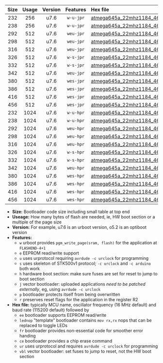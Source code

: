 |Size|Usage|Version|Features|Hex file|
|:-:|:-:|:-:|:-:|:--|
|232|256|u7.6|`w-u-jpr`|[atmega645a_22mhz1184_460800bps_ur_vbl.hex](https://raw.githubusercontent.com/stefanrueger/urboot/main/atmega645a_22mhz1184_460800bps_ur_vbl.hex)|
|238|256|u7.6|`w-u-jpr`|[atmega645a_22mhz1184_460800bps_lednop_ur_vbl.hex](https://raw.githubusercontent.com/stefanrueger/urboot/main/atmega645a_22mhz1184_460800bps_lednop_ur_vbl.hex)|
|292|512|u7.6|`weu-jpr`|[atmega645a_22mhz1184_460800bps_ee_ur_vbl.hex](https://raw.githubusercontent.com/stefanrueger/urboot/main/atmega645a_22mhz1184_460800bps_ee_ur_vbl.hex)|
|298|512|u7.6|`weu-jpr`|[atmega645a_22mhz1184_460800bps_ee_lednop_ur_vbl.hex](https://raw.githubusercontent.com/stefanrueger/urboot/main/atmega645a_22mhz1184_460800bps_ee_lednop_ur_vbl.hex)|
|316|512|u7.6|`weu-jpr`|[atmega645a_22mhz1184_460800bps_ee_lednop_fr_ur_vbl.hex](https://raw.githubusercontent.com/stefanrueger/urboot/main/atmega645a_22mhz1184_460800bps_ee_lednop_fr_ur_vbl.hex)|
|326|512|u7.6|`w-s-jpr`|[atmega645a_22mhz1184_460800bps_vbl.hex](https://raw.githubusercontent.com/stefanrueger/urboot/main/atmega645a_22mhz1184_460800bps_vbl.hex)|
|332|512|u7.6|`w-s-jpr`|[atmega645a_22mhz1184_460800bps_lednop_vbl.hex](https://raw.githubusercontent.com/stefanrueger/urboot/main/atmega645a_22mhz1184_460800bps_lednop_vbl.hex)|
|342|512|u7.6|`weu-jpr`|[atmega645a_22mhz1184_460800bps_ee_lednop_fr_ce_ur_vbl.hex](https://raw.githubusercontent.com/stefanrueger/urboot/main/atmega645a_22mhz1184_460800bps_ee_lednop_fr_ce_ur_vbl.hex)|
|380|512|u7.6|`wes-jpr`|[atmega645a_22mhz1184_460800bps_ee_vbl.hex](https://raw.githubusercontent.com/stefanrueger/urboot/main/atmega645a_22mhz1184_460800bps_ee_vbl.hex)|
|386|512|u7.6|`wes-jpr`|[atmega645a_22mhz1184_460800bps_ee_lednop_vbl.hex](https://raw.githubusercontent.com/stefanrueger/urboot/main/atmega645a_22mhz1184_460800bps_ee_lednop_vbl.hex)|
|416|512|u7.6|`wes-jpr`|[atmega645a_22mhz1184_460800bps_ee_lednop_fr_vbl.hex](https://raw.githubusercontent.com/stefanrueger/urboot/main/atmega645a_22mhz1184_460800bps_ee_lednop_fr_vbl.hex)|
|456|512|u7.6|`wes-jpr`|[atmega645a_22mhz1184_460800bps_ee_lednop_fr_ce_vbl.hex](https://raw.githubusercontent.com/stefanrueger/urboot/main/atmega645a_22mhz1184_460800bps_ee_lednop_fr_ce_vbl.hex)|
|232|1024|u7.6|`w-u-hpr`|[atmega645a_22mhz1184_460800bps_ur.hex](https://raw.githubusercontent.com/stefanrueger/urboot/main/atmega645a_22mhz1184_460800bps_ur.hex)|
|238|1024|u7.6|`w-u-hpr`|[atmega645a_22mhz1184_460800bps_lednop_ur.hex](https://raw.githubusercontent.com/stefanrueger/urboot/main/atmega645a_22mhz1184_460800bps_lednop_ur.hex)|
|292|1024|u7.6|`weu-hpr`|[atmega645a_22mhz1184_460800bps_ee_ur.hex](https://raw.githubusercontent.com/stefanrueger/urboot/main/atmega645a_22mhz1184_460800bps_ee_ur.hex)|
|298|1024|u7.6|`weu-hpr`|[atmega645a_22mhz1184_460800bps_ee_lednop_ur.hex](https://raw.githubusercontent.com/stefanrueger/urboot/main/atmega645a_22mhz1184_460800bps_ee_lednop_ur.hex)|
|316|1024|u7.6|`weu-hpr`|[atmega645a_22mhz1184_460800bps_ee_lednop_fr_ur.hex](https://raw.githubusercontent.com/stefanrueger/urboot/main/atmega645a_22mhz1184_460800bps_ee_lednop_fr_ur.hex)|
|326|1024|u7.6|`w-s-hpr`|[atmega645a_22mhz1184_460800bps.hex](https://raw.githubusercontent.com/stefanrueger/urboot/main/atmega645a_22mhz1184_460800bps.hex)|
|332|1024|u7.6|`w-s-hpr`|[atmega645a_22mhz1184_460800bps_lednop.hex](https://raw.githubusercontent.com/stefanrueger/urboot/main/atmega645a_22mhz1184_460800bps_lednop.hex)|
|342|1024|u7.6|`weu-hpr`|[atmega645a_22mhz1184_460800bps_ee_lednop_fr_ce_ur.hex](https://raw.githubusercontent.com/stefanrueger/urboot/main/atmega645a_22mhz1184_460800bps_ee_lednop_fr_ce_ur.hex)|
|380|1024|u7.6|`wes-hpr`|[atmega645a_22mhz1184_460800bps_ee.hex](https://raw.githubusercontent.com/stefanrueger/urboot/main/atmega645a_22mhz1184_460800bps_ee.hex)|
|386|1024|u7.6|`wes-hpr`|[atmega645a_22mhz1184_460800bps_ee_lednop.hex](https://raw.githubusercontent.com/stefanrueger/urboot/main/atmega645a_22mhz1184_460800bps_ee_lednop.hex)|
|416|1024|u7.6|`wes-hpr`|[atmega645a_22mhz1184_460800bps_ee_lednop_fr.hex](https://raw.githubusercontent.com/stefanrueger/urboot/main/atmega645a_22mhz1184_460800bps_ee_lednop_fr.hex)|
|456|1024|u7.6|`wes-hpr`|[atmega645a_22mhz1184_460800bps_ee_lednop_fr_ce.hex](https://raw.githubusercontent.com/stefanrueger/urboot/main/atmega645a_22mhz1184_460800bps_ee_lednop_fr_ce.hex)|

- **Size:** Bootloader code size including small table at top end
- **Useage:** How many bytes of flash are needed, ie, HW boot section or a multiple of the page size
- **Version:** For example, u7.6 is an urboot version, o5.2 is an optiboot version
- **Features:**
  + `w` urboot provides `pgm_write_page(sram, flash)` for the application at `FLASHEND-4+1`
  + `e` EEPROM read/write support
  + `u` uses urprotocol requiring `avrdude -c urclock` for programming
  + `s` uses skeleton of STK500v1 protocol; `-c urclock` and `-c arduino` both work
  + `h` hardware boot section: make sure fuses are set for reset to jump to boot section
  + `j` vector bootloader: uploaded applications *need to be patched externally*, eg, using `avrdude -c urclock`
  + `p` bootloader protects itself from being overwritten
  + `r` preserves reset flags for the application in the register R2
- **Hex file:** typically MCU name, oscillator frequency (16 MHz default) and baud rate (115200 default) followed by
  + `ee` bootloader supports EEPROM read/write
  + `lednop` "template" bootloader contains `mov rx,rx` nops that can be replaced to toggle LEDs
  + `fr` bootloader provides non-essential code for smoother error handing
  + `ce` bootloader provides a chip erase command
  + `ur` uses urprotocol and requires `avrdude -c urclock` for programming
  + `vbl` vector bootloader: set fuses to jump to reset, not the HW boot section
